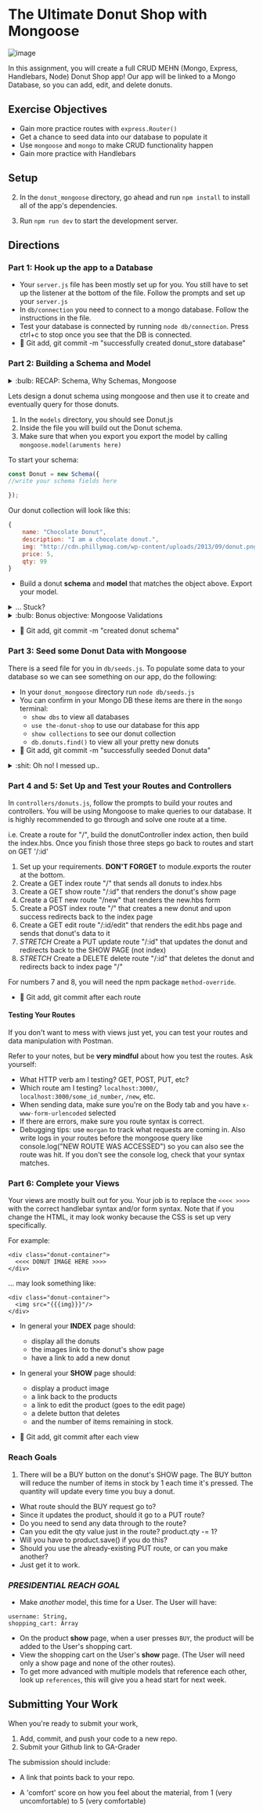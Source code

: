 # The Ultimate Donut Shop with Mongoose

![image](https://31.media.tumblr.com/6d5759ab02bb764c82e4577e3ba4af24/tumblr_nphj7tR2ZK1u3ihpao1_400.gif)

In this assignment, you will create a full CRUD MEHN (Mongo, Express, Handlebars, Node) Donut Shop app! Our app will be linked to a Mongo Database, so you can add, edit, and delete donuts.

## Exercise Objectives
- Gain more practice routes with `express.Router()`
- Get a chance to seed data into our database to populate it
- Use `mongoose` and `mongo` to make CRUD functionality happen
- Gain more practice with Handlebars

## Setup
2. In the `donut_mongoose` directory, go ahead and run `npm install` to install all of the app's dependencies.

3. Run `npm run dev` to start the development server.

<!-- #### App Folder Breakdown:
![image](donut_mongoose.png) -->

## Directions

### Part 1: Hook up the app to a Database

- Your `server.js` file has been mostly set up for you. You still have to set up the listener at the bottom of the file. Follow the prompts and set up your `server.js` 
- In `db/connection` you need to connect to a mongo database. Follow the instructions in the file.
- Test your database is connected by running `node db/connection`. Press ctrl+c to stop once you see that the DB is connected.
- :dart: Git add, git commit -m "successfully created donut_store database"

### Part 2: Building a Schema and Model

<details><summary> :bulb: RECAP: Schema, Why Schemas, Mongoose</summary>

#### What is a Schema?

A schema is a way to organize, ahead of time, what a group of data is going to look like. This can be at various levels of a database depending on what kind of databases you are using.

Mongo, is schema-less on the database level. It doesn't care what the data looks like and will take in virtually anything as long as it's syntactically correct.

#### Why they are Important?

Even when you are using Mongo, an inherently schema-less database, a schema can be very helpful. It helps control what is going into the database so that you can both know what is going into it, and to make validations.

#### Mongoose

This is where mongoose comes in. Instead of making sure everything we are putting into our database makes sense and conforms to some type of structure manually, mongoose allows us to define schemas. Mongoose, in the background, can enforce these schemas (as strictly as you like) in order to make sense of the data going into the database and to allow validation. It provides powerful and simple to use tools to do this.
</details>


Lets design a donut schema using mongoose and then use it to create and eventually query for those donuts.

1. In the `models` directory, you should see Donut.js
2. Inside the file you will build out the Donut schema.
3. Make sure that when you export you export the model by calling `mongoose.model(aruments here)`

To start your schema:

```javascript
const Donut = new Schema({
//write your schema fields here

});
```

Our donut collection will look like this:

``` javascript
{
    name: "Chocolate Donut",
    description: "I am a chocolate donut.",
    img: "http://cdn.phillymag.com/wp-content/uploads/2013/09/donut.png",
    price: 5,
    qty: 99
}
```

- Build a donut **schema** and **model** that matches the object above. Export your model.

<details><summary>... Stuck?</summary>

  - Your Donut schema should look like:

  ```
  const Donut = new mongoose.Schema({
  	  name: String,
      description: String,
      img: String,
      price: Number,
      qty: Number
  });
  ```

- The `models/donuts.js` isn't enough with just the Donut schema. Have you:

  - Checked your syntax? -- CAPITLIZATION counts here.

  - exported your model correctly with `module.exports`? Check your notes for syntax. There is more than 1 way to do this.
</details>

<details><summary>:bulb: Bonus objective: Mongoose Validations</summary>
Go to the Mongoose documentation to learn more about validations and defaults: http://mongoosejs.com/docs/api.html

The name field and description are both required, so make sure that the schema accommodates for that.

</details>


- :dart: Git add, git commit -m "created donut schema"


### Part 3: Seed some Donut Data with Mongoose

There is a seed file for you in `db/seeds.js`. To populate some data to your database so we can see something on our app, do the following:

- In your `donut_mongoose` directory run `node db/seeds.js`
- You can confirm in your Mongo DB these items are there in the `mongo` terminal:
  - `show dbs` to view all databases
  - `use the-donut-shop` to use our database for this app
  - `show collections` to see our donut collection
  - `db.donuts.find()` to view all your pretty new donuts
- :dart: Git add, git commit -m "successfully seeded Donut data"

<details><summary>:shit: Oh no! I messed up..</summary>
- Each time you run `node db/seeds` you will seed those donut objects. Doing this more than 1x may duplicate your items.

- If you want to drop your donut collection, in the terminal tab that has mongo open enter:
  - `show dbs` to view all databases
  - `use donut_store` to use our database for this app
  - `show collections` to see our donut collection
  - `db.donuts.drop()` to delete **all** of your donut records
- To re-populate your database, you will have to run `node db/seeds` again.
</details>

### Part 4 and 5: Set Up and Test your Routes and Controllers

In `controllers/donuts.js`, follow the prompts to build your routes and controllers. You will be using Mongoose to make queries to our database.  It is highly recommended to go through and solve one route at a time.

i.e. Create a route for "/", build the donutController index action, then build the index.hbs.  Once you finish those three steps go back to routes and start on GET '/:id'

1. Set up your requirements. **DON'T FORGET** to module.exports the router at the bottom.
2. Create a GET index route "/" that sends all donuts to index.hbs
3. Create a GET show route "/:id" that renders the donut's show page
4. Create a GET new route "/new" that renders the new.hbs form
5. Create a POST index route "/" that creates a new donut and upon success redirects back to the index page
6. Create a GET edit route "/:id/edit" that renders the edit.hbs page and sends that donut's data to it
7. *STRETCH* Create a PUT update route "/:id" that updates the donut and redirects back to the SHOW PAGE (not index)
8. *STRETCH* Create a DELETE delete route "/:id" that deletes the donut and redirects back to index page "/"

For numbers 7 and 8, you will need the npm package `method-override`.

- :dart: Git add, git commit after each route

#### Testing Your Routes

If you don't want to mess with views just yet, you can test your routes and data manipulation with Postman.

Refer to your notes, but be **very mindful** about how you test the routes. Ask yourself:
  - What HTTP verb am I testing? GET, POST, PUT, etc?
  - Which route am I testing? `localhost:3000/`, `localhost:3000/some_id_number`, `/new`, etc.
  - When sending data, make sure you're on the Body tab and you have `x-www-form-urlencoded` selected
  - If there are errors, make sure you route syntax is correct.
  - Debugging tips: use `morgan` to track what requests are coming in. Also write logs in your routes before the mongoose query like console.log("NEW ROUTE WAS ACCESSED") so you can also see the route was hit. If you don't see the console log, check that your syntax matches.


### Part 6: Complete your Views

Your views are mostly built out for you. Your job is to replace the `<<<< >>>>` with the correct handlebar syntax and/or form syntax. Note that if you change the HTML, it may look wonky because the CSS is set up very specifically.

For example:
```
<div class="donut-container">
  <<<< DONUT IMAGE HERE >>>>
</div>
```

... may look something like:
```
<div class="donut-container">
  <img src="{{{img}}}"/>
</div>
```

- In general your **INDEX** page should:
  - display all the donuts
  - the images link to the donut's show page
  - have a link to add a new donut

- In general your **SHOW** page should:
  - display a product image
  - a link back to the products
  - a link to edit the product (goes to the edit page)
  - a delete button that deletes
  - and the number of items remaining in stock.

- :dart: Git add, git commit after each view


### Reach Goals

1. There will be a BUY button on the donut's SHOW page. The BUY button will reduce the number of items in stock by 1 each time it's pressed. The quantity will update every time you buy a donut.
  - What route should the BUY request go to?
  - Since it updates the product, should it go to a PUT route?
  - Do you need to send any data through to the route?
  - Can you edit the qty value just in the route? product.qty -= 1?
  - Will you have to product.save() if you do this?
  - Should you use the already-existing PUT route, or can you make another?
  - Just get it to work.

### *PRESIDENTIAL REACH GOAL*

-  Make *another* model, this time for a User. The User will have:

  ```
  username: String,
  shopping_cart: Array
  ```

- On the product **show** page, when a user presses `BUY`, the product will be added to the User's shopping cart.
- View the shopping cart on the User's **show** page. (The User will need only a show page and none of the other routes).
- To get more advanced with multiple models that reference each other, look up `references`, this will give you a head start for next week.

## Submitting Your Work

  When you're ready to submit your work,

  1.  Add, commit, and push your code to a new repo.
  2.  Submit your Github link to GA-Grader

  The submission should include:

  -   A link that points back to your repo.

  -   A 'comfort' score on how you feel about the material, from 1 (very
      uncomfortable) to 5 (very comfortable)
